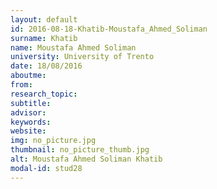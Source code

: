 ```yaml
---
layout: default 
id: 2016-08-18-Khatib-Moustafa_Ahmed_Soliman
surname: Khatib
name: Moustafa Ahmed Soliman
university: University of Trento
date: 18/08/2016
aboutme: 
from: 
research_topic: 
subtitle: 
advisor: 
keywords: 
website: 
img: no_picture.jpg
thumbnail: no_picture_thumb.jpg
alt: Moustafa Ahmed Soliman Khatib
modal-id: stud28
---
```

